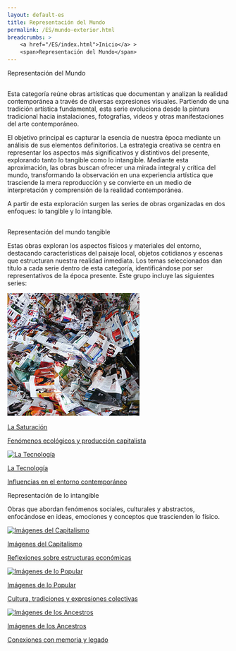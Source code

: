 ```yaml
---
layout: default-es
title: Representación del Mundo
permalink: /ES/mundo-exterior.html
breadcrumbs: >
    <a href="/ES/index.html">Inicio</a> >
    <span>Representación del Mundo</span>
---
```


<div class="titulo">Representación del Mundo</div>

<p class="parrafo" style="margin-top: 6%;">
   Esta categoría reúne obras artísticas que documentan y analizan la realidad contemporánea a través de diversas expresiones visuales. Partiendo de una tradición artística fundamental, esta serie evoluciona desde la pintura tradicional hacia instalaciones, fotografías, videos y otras manifestaciones del arte contemporáneo.</p>
<p class="parrafo">
El objetivo principal es capturar la esencia de nuestra época mediante un análisis de sus elementos definitorios. La estrategia creativa se centra en representar los aspectos más significativos y distintivos del presente, explorando tanto lo tangible como lo intangible. Mediante esta aproximación, las obras buscan ofrecer una mirada integral y crítica del mundo, transformando la observación en una experiencia artística que trasciende la mera reproducción y se convierte en un medio de interpretación y comprensión de la realidad contemporánea.</p>
<p class="parrafo" style="margin-bottom: 6%;">
    A partir de esta exploración surgen las series de obras organizadas en dos enfoques: lo tangible y lo intangible.</p>

<div class="subtitulo">Representación del mundo tangible</div>

<p class="parrafo">
   Estas obras exploran los aspectos físicos y materiales del entorno, destacando características del paisaje local, objetos cotidianos y escenas que estructuran nuestra realidad inmediata. Los temas seleccionados dan título a cada serie dentro de esta categoría, identificándose por ser representativos de la época presente. Este grupo incluye las siguientes series:
</p>

<div class="button-container">
    <a href="/saturacion.html" class="fancy-button">
        <div class="button-content">
            <img src="/assets/img/boton-la-saturacion.jpg" alt="La Saturación">
            <p class="title">La Saturación</p>
            <p class="subtitle">Fenómenos ecológicos y producción capitalista</p>
        </div>
    </a>
    <a href="/tecnologia.html" class="fancy-button">
        <div class="button-content">
            <img src="/assets/img/boton-tecnologia.jpg" alt="La Tecnología">
            <p class="title">La Tecnología</p>
            <p class="subtitle">Influencias en el entorno contemporáneo</p>
        </div>
    </a>
</div>


<div class="subtitulo">Representación de lo intangible</div>

<p class="parrafo">
    Obras que abordan fenómenos sociales, culturales y abstractos, enfocándose en ideas, emociones y conceptos que trascienden lo físico.
</p>

<div class="button-container">
    <a href="/capitalismo.html" class="fancy-button">
        <div class="button-content">
            <img src="/assets/img/boton-capitalismo.jpg" alt="Imágenes del Capitalismo">
            <p class="title">Imágenes del Capitalismo</p>
            <p class="subtitle">Reflexiones sobre estructuras económicas</p>
        </div>
    </a>
    <a href="/popular.html" class="fancy-button">
        <div class="button-content">
            <img src="/assets/img/boton-popular.jpg" alt="Imágenes de lo Popular">
            <p class="title">Imágenes de lo Popular</p>
            <p class="subtitle">Cultura, tradiciones y expresiones colectivas</p>
        </div>
    </a>
    <a href="/ancestros.html" class="fancy-button">
        <div class="button-content">
            <img src="/assets/img/boton-ancestros.jpg" alt="Imágenes de los Ancestros">
            <p class="title">Imágenes de los Ancestros</p>
            <p class="subtitle">Conexiones con memoria y legado</p>
        </div>
    </a>
</div>

